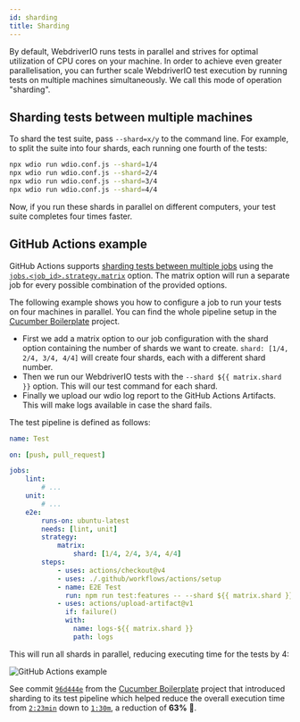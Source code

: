 ```yaml
---
id: sharding
title: Sharding
---
```


By default, WebdriverIO runs tests in parallel and strives for optimal utilization of CPU cores on your machine. In order to achieve even greater parallelisation, you can further scale WebdriverIO test execution by running tests on multiple machines simultaneously. We call this mode of operation "sharding".

## Sharding tests between multiple machines

To shard the test suite, pass `--shard=x/y` to the command line. For example, to split the suite into four shards, each running one fourth of the tests:

```sh
npx wdio run wdio.conf.js --shard=1/4
npx wdio run wdio.conf.js --shard=2/4
npx wdio run wdio.conf.js --shard=3/4
npx wdio run wdio.conf.js --shard=4/4
```

Now, if you run these shards in parallel on different computers, your test suite completes four times faster.

## GitHub Actions example

GitHub Actions supports [sharding tests between multiple jobs](https://docs.github.com/en/actions/using-jobs/using-a-matrix-for-your-jobs) using the [`jobs.<job_id>.strategy.matrix`](https://docs.github.com/en/actions/using-workflows/workflow-syntax-for-github-actions#jobsjob_idstrategymatrix) option. The matrix option will run a separate job for every possible combination of the provided options.

The following example shows you how to configure a job to run your tests on four machines in parallel. You can find the whole pipeline setup in the [Cucumber Boilerplate](https://github.com/webdriverio/cucumber-boilerplate/blob/main/.github/workflows/test.yaml) project.

- First we add a matrix option to our job configuration with the shard option containing the number of shards we want to create. `shard: [1/4, 2/4, 3/4, 4/4]` will create four shards, each with a different shard number.
- Then we run our WebdriverIO tests with the `--shard ${{ matrix.shard }}` option. This will our test command for each shard.
- Finally we upload our wdio log report to the GitHub Actions Artifacts. This will make logs available in case the shard fails.

The test pipeline is defined as follows:

```yaml title=.github/workflows/test.yaml
name: Test

on: [push, pull_request]

jobs:
    lint:
        # ...
    unit:
        # ...
    e2e:
        runs-on: ubuntu-latest
        needs: [lint, unit]
        strategy:
            matrix:
                shard: [1/4, 2/4, 3/4, 4/4]
        steps:
            - uses: actions/checkout@v4
            - uses: ./.github/workflows/actions/setup
            - name: E2E Test
              run: npm run test:features -- --shard ${{ matrix.shard }}
            - uses: actions/upload-artifact@v1
              if: failure()
              with:
                name: logs-${{ matrix.shard }}
                path: logs
```

This will run all shards in parallel, reducing executing time for the tests by 4:

![GitHub Actions example](/img/sharding.png "GitHub Actions example")

See commit [`96d444e`](https://github.com/webdriverio/cucumber-boilerplate/commit/96d444ea23919389682b9b1c9408ed91c452c7f8) from the [Cucumber Boilerplate](https://github.com/webdriverio/cucumber-boilerplate) project that introduced sharding to its test pipeline which helped reduce the overall execution time from [`2:23min`](https://github.com/webdriverio/cucumber-boilerplate/actions/runs/6550905900) down to [`1:30m`](https://github.com/webdriverio/cucumber-boilerplate/actions/runs/6550939542), a reduction of __63%__ 🎉.
